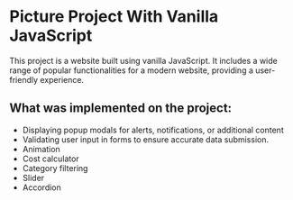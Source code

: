 # Picture Project With Vanilla JavaScript

This project is a website built using vanilla JavaScript. It includes a wide range of popular functionalities for a modern website, providing a user-friendly experience.

## What was implemented on the project:
- Displaying popup modals for alerts, notifications, or additional content
- Validating user input in forms to ensure accurate data submission.
- Animation
- Cost calculator
- Category filtering
- Slider
- Accordion
